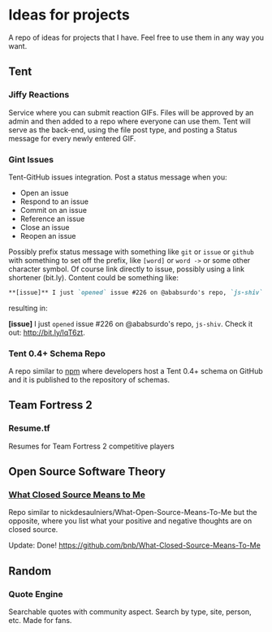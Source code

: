 # Ideas for projects

A repo of ideas for projects that I have. Feel free to use them in any way you want.

## Tent

### Jiffy Reactions
Service where you can submit reaction GIFs. Files will be approved by an admin and then added to a repo where everyone can use them. Tent will serve as the back-end, using the file post type, and posting a Status message for every newly entered GIF.

### Gint Issues
Tent-GitHub issues integration. Post a status message when you: 

* Open an issue
* Respond to an issue
* Commit on an issue
* Reference an issue
* Close an issue
* Reopen an issue

Possibly prefix status message with something like `git` or `issue` or `github` with something to set off the prefix, like `[word]` or `word ->` or some other character symbol. Of course link directly to issue, possibly using a link shortener (bit.ly). Content could be something like:

```markdown
**[issue]** I just `opened` issue #226 on @ababsurdo's repo, `js-shiv`. Check it out: http://bit.ly/IqT6zt.
```

resulting in: 

**[issue]** I just `opened` issue #226 on @ababsurdo's repo, `js-shiv`. Check it out: http://bit.ly/IqT6zt.

### Tent 0.4+ Schema Repo

A repo similar to [npm](npmjs.org) where developers host a Tent 0.4+ schema on GitHub and it is published to the repository of schemas.

## Team Fortress 2

### Resume.tf
Resumes for Team Fortress 2 competitive players

## Open Source Software Theory

### [What Closed Source Means to Me](https://github.com/bnb/What-Closed-Source-Means-To-Me)
Repo similar to nickdesaulniers/What-Open-Source-Means-To-Me but the opposite, where you list what your positive and negative thoughts are on closed source.

Update: Done! https://github.com/bnb/What-Closed-Source-Means-To-Me


## Random 

### Quote Engine
Searchable quotes with community aspect. Search by type, site, person, etc. Made for fans.
